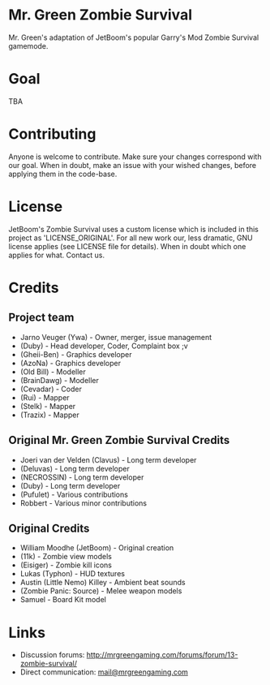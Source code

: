 # Mr. Green Zombie Survival
Mr. Green's adaptation of JetBoom's popular Garry's Mod Zombie Survival gamemode.

# Goal
TBA

# Contributing
Anyone is welcome to contribute. Make sure your changes correspond with our goal. When in doubt, make an issue with your wished changes, before applying them in the code-base.

# License
JetBoom's Zombie Survival uses a custom license which is included in this project as 'LICENSE_ORIGINAL'. For all new work our, less dramatic, GNU license applies (see LICENSE file for details).
When in doubt which one applies for what. Contact us.

# Credits
## Project team
* Jarno Veuger (Ywa) - Owner, merger, issue management
* (Duby) - Head developer, Coder, Complaint box ;v 
* (Gheii-Ben) - Graphics developer
* (AzoNa) - Graphics developer
* (Old Bill) - Modeller 
* (BrainDawg) - Modeller 
* (Cevadar) - Coder
* (Rui) - Mapper
* (Stelk) - Mapper
* (Trazix) - Mapper

## Original Mr. Green Zombie Survival Credits
* Joeri van der Velden (Clavus) - Long term developer
* (Deluvas) - Long term developer
* (NECROSSIN) - Long term developer
* (Duby) - Long term developer
* (Pufulet) - Various contributions
* Robbert - Various minor contributions

## Original Credits
* William Moodhe (JetBoom) - Original creation
* (11k) - Zombie view models
* (Eisiger) - Zombie kill icons
* Lukas (Typhon) - HUD textures
* Austin (Little Nemo) Killey - Ambient beat sounds
* (Zombie Panic: Source) - Melee weapon models
* Samuel - Board Kit model

# Links
* Discussion forums: http://mrgreengaming.com/forums/forum/13-zombie-survival/
* Direct communication: mail@mrgreengaming.com
